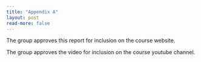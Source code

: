 ```yaml
---
title: "Appendix A"
layout: post
read-more: false
---
```


The group approves this report for inclusion on the course website.

The group approves the video for inclusion on the course youtube channel.
